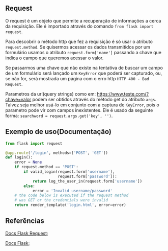 ## Request
  
O request é um objeto que permite a recuperação de informações a cerca da requisição. Ele é importado através do comando `from flask import request`.
  
Para descobrir o método http que fez a requisição é só usar o atributo `request.method`. Se quisermos acessar os dados transmitidos por um formulário usamos o atributo `request.form['name']` passando a chave que indica o campo que queremos acessar o valor.
  
Se passarmos uma chave que não existe na tentativa de buscar um campo de um formulário será lançado um `KeyError` que poderá ser capturado, ou, se não for, será mostrada um página com o erro http `HTTP 400 - Bad Request`.
  
Parametros da url(query strings) como em: https://www.teste.com/?chave=valor podem ser obtidos através do método get do atributo `args`. Talvez seja melhor usá-lo em conjunto com a captura de `KeyError`, pois o parametro pode vir com campos inexistentes. Ele é usado da seguinte forma: `searchword = request.args.get('key', '')`.
  
## Exemplo de uso(Documentação)
  
```py
from flask import request

@app.route('/login', methods=['POST', 'GET'])
def login():
    error = None
    if request.method == 'POST':
        if valid_login(request.form['username'],
                       request.form['password']):
            return log_the_user_in(request.form['username'])
        else:
            error = 'Invalid username/password'
    # the code below is executed if the request method
    # was GET or the credentials were invalid
    return render_template('login.html', error=error)
```
  
## Referências
  
[Docs Flask Request](http://flask.pocoo.org/docs/1.0/api/#flask.Request);  

[Docs Flask](http://flask.pocoo.org/docs/1.0/quickstart/#quickstart);  
